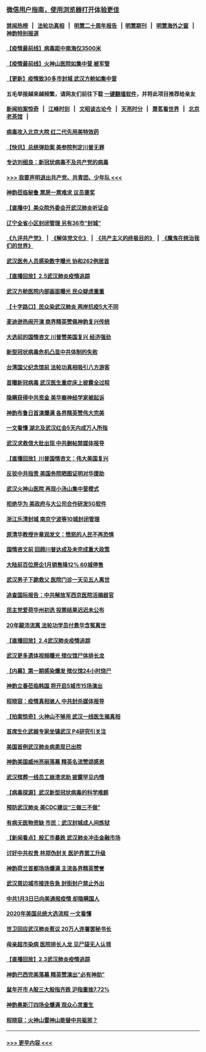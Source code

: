 ### [微信用户指南，使用浏览器打开体验更佳](https://github.com/gfw-breaker/banned-news1/blob/master/indexes/wechat-guide.md?t=0)
#### [禁闻热榜](热点新闻.md?t=0)  &nbsp;&nbsp;|&nbsp;&nbsp; [法轮功真相](https://github.com/gfw-breaker/truth/blob/master/README.md?t=0) &nbsp;&nbsp;|&nbsp;&nbsp; [明慧二十周年报告](https://github.com/gfw-breaker/mh-reports/blob/master/README.md?t=0) &nbsp;&nbsp;|&nbsp;&nbsp;[明慧期刊](https://github.com/gfw-breaker/mh-qikan) &nbsp;&nbsp;|&nbsp;&nbsp; [明慧海外之窗](https://github.com/gfw-breaker/mh-news/blob/master/README.md?t=0) &nbsp;&nbsp;|&nbsp;&nbsp; [神韵特别报道](https://github.com/gfw-breaker/mh-news/blob/master/shenyun.md?t=0)
#### [【疫情最前线】病毒距中南海仅3500米](../pages/nf4514/n11847626.md?t=02061102) 
#### [【疫情最前线】火神山医院如集中营 被军管](../pages/nf4514/n11847524.md?t=02061102) 
#### [【更新】疫情致30多市封城 武汉方舱如集中营](../pages/nf4514/n11801312.md?t=02061102) 
#### 五毛举报越来越频繁，请网友们前往下载 [一键翻墙软件](https://github.com/gfw-breaker/ssr-accounts)，并将此项目推荐给亲友
#### [新闻拍案惊奇](https://github.com/gfw-breaker/banned-news1/blob/master/pages/link4.md) &nbsp;&nbsp;|&nbsp;&nbsp; [江峰时刻](https://github.com/gfw-breaker/banned-news1/blob/master/pages/link4.md) &nbsp;&nbsp;|&nbsp;&nbsp; [文昭谈古论今](https://github.com/gfw-breaker/banned-news1/blob/master/pages/link4.md) &nbsp;&nbsp;|&nbsp;&nbsp; [天亮时分](https://github.com/gfw-breaker/banned-news1/blob/master/pages/link4.md) &nbsp;&nbsp;|&nbsp;&nbsp; [萧茗看世界](https://github.com/gfw-breaker/banned-news1/blob/master/pages/link4.md) &nbsp;&nbsp;|&nbsp;&nbsp; [北京老茶馆](https://github.com/gfw-breaker/banned-news1/blob/master/pages/link4.md) &nbsp;&nbsp;|&nbsp;&nbsp; 
#### [病毒攻入北京大院 红二代先用美特效药](../pages/nf4514/n11847427.md?t=02061102) 
#### [【快讯】总统弹劾案 美参院判定川普无罪](../pages/nf4514/n11847316.md?t=02061102) 
#### [专访刘细良：新冠状病毒不及共产党的病毒](../pages/nf4514/n11847164.md?t=02061102) 
#### [>>> 我要声明退出共产党、共青团、少年队 <<<](https://github.com/begood0513/goodnews/blob/master/quit/letter.md) 
#### [神韵莅临秘鲁 票房一票难求 议员褒奖](../pages/nf4514/n11847036.md?t=02061102) 
#### [【直播中】美众院外委会开武汉肺炎听证会](../pages/nf4514/n11846727.md?t=02061102) 
#### [辽宁全省小区封闭管理 另有36市“封城”](../pages/nf4514/n11846879.md?t=02061102) 
#### [《九评共产党》](https://github.com/begood0513/9ping.md/blob/master/README.md) &nbsp;|&nbsp; [《解体党文化》](../../../../jtdwh.md/blob/master/README.md)  &nbsp;|&nbsp; [《共产主义的终极目的》](../../../../gczydzjmd.md/blob/master/README.md) &nbsp;|&nbsp; [《魔鬼在统治我们的世界》](../../../../mgztzwmdsj.md/blob/master/README.md) 
#### [武汉医务人员感染数字曝光 协和262例居首](../pages/nf4514/n11846742.md?t=02061102) 
#### [【直播回放】2.5武汉肺炎疫情追踪](../pages/nf4514/n11846437.md?t=02061102) 
#### [武汉方舱医院内部画面曝光 民众疑虑重重](../pages/nf4514/n11846442.md?t=02061102) 
#### [【十字路口】民众染武汉肺炎 两岸抗疫5大不同](../pages/nf4514/n11845264.md?t=02061102) 
#### [麦迪逊热闹开演 商界精英赞佩神韵复兴传统](../pages/nf4514/n11846113.md?t=02061102) 
#### [大选前的国情咨文 川普赞美国复兴 经济强劲](../pages/nf4514/n11845526.md?t=02061102) 
#### [新型冠状病毒危机凸显中共体制的失败](../pages/nf4514/n11844970.md?t=02061102) 
#### [台湾国父纪念馆前 法轮功真相吸引八方游客](../pages/nf4514/n11843885.md?t=02061102) 
#### [首曝新冠病毒 武汉医生重症床上披露全过程](../pages/nf4514/n11845150.md?t=02061102) 
#### [隐瞒获得中共资金 美华裔神经学家被起诉](../pages/nf4514/n11844879.md?t=02061102) 
#### [神韵布鲁日首演爆满 各界精英赞伟大完美](../pages/nf4514/n11845302.md?t=02061102) 
#### [一文看懂 湖北及武汉红会5天内成万人所指](../pages/nf4514/n11844315.md?t=02061102) 
#### [武汉求救信大批出现 中共删帖禁媒体报导](../pages/nf4514/n11845064.md?t=02061102) 
#### [【直播回放】川普国情咨文：伟大美国复兴](../pages/nf4514/n11842079.md?t=02061102) 
#### [反驳中共指责 美国务院晒图证明对华援助](../pages/nf4514/n11844859.md?t=02061102) 
#### [武汉火神山医院 再现小汤山集中营模式](../pages/nf4514/n11844763.md?t=02061102) 
#### [拒绝华为 美政府与大公司合作研发5G软件](../pages/nf4514/n11844625.md?t=02061102) 
#### [浙江乐清封城 南京宁波等10城封闭管理](../pages/nf4514/n11844464.md?t=02061102) 
#### [原清华教授许章润发文：愤怒的人民不再恐惧](../pages/nf4514/n11844347.md?t=02061102) 
#### [国情咨文前 回顾川普达成及未完成重大政策](../pages/nf4514/n11844581.md?t=02061102) 
#### [大陆前百位房企1月销售降12% 60城停售](../pages/nf4514/n11844398.md?t=02061102) 
#### [武汉男子下跪救父 医院门诊一天见五人离世](../pages/nf4514/n11844073.md?t=02061102) 
#### [追查国际报告：中共解放军西京医院活摘器官](../pages/nf4514/n11838359.md?t=02061102) 
#### [民主党爱荷华州初选 投票结果迟迟未公布](../pages/nf4514/n11844207.md?t=02061102) 
#### [20年颠沛流离 法轮功学员付景华含冤离世](../pages/nf4514/n11841986.md?t=02061102) 
#### [【直播回放】2.4武汉肺炎疫情追踪](../pages/nf4514/n11844032.md?t=02061102) 
#### [武汉更多遗体视频曝光 殡仪馆尸体排长龙](../pages/nf4514/n11844057.md?t=02061102) 
#### [【内幕】第一期感染爆发 殡仪馆24小时烧尸](../pages/nf4514/n11843944.md?t=02061102) 
#### [神韵立春莅临韩国 将开启5城市15场演出](../pages/nf4514/n11843781.md?t=02061102) 
#### [程晓容：疫情真相骇人 中共封杀媒体报导](../pages/nf4514/n11843546.md?t=02061102) 
#### [【拍案惊奇】火神山不够用 武汉一线医生揭真相](../pages/nf4514/n11842682.md?t=02061102) 
#### [首席生化武器专家坐镇武汉 P4研究引关注](../pages/nf4514/n11842412.md?t=02061102) 
#### [美国首例武汉肺炎病患现已出院](../pages/nf4514/n11842740.md?t=02061102) 
#### [神韵美国威州亮丽落幕 精英名流赞颂感恩](../pages/nf4514/n11842912.md?t=02061102) 
#### [武汉殡葬一线员工崩溃求助 披露罕见内情](../pages/nf4514/n11842482.md?t=02061102) 
#### [【病毒探源】武汉新型冠状病毒的科学难题](../pages/nf4514/n11842176.md?t=02061102) 
#### [预防武汉肺炎 美CDC建议“三做三不做”](../pages/nf4514/n11842700.md?t=02061102) 
#### [有病无医物资缺 市民：武汉封城成人间炼狱](../pages/nf4514/n11839878.md?t=02061102) 
#### [【新闻看点】股汇市暴跌 武汉肺炎冲击金融市场](../pages/nf4514/n11842216.md?t=02061102) 
#### [讨好中共权贵 林郑伪封关 医护界罢工升级](../pages/nf4514/n11842359.md?t=02061102) 
#### [神韵荷兰首都场场爆满 主流各界精英赞誉](../pages/nf4514/n11842287.md?t=02061102) 
#### [武汉周边城市接连告急 封街封户禁止外出](../pages/nf4514/n11842277.md?t=02061102) 
#### [中共1月3日已向美通报疫情 却隐瞒国人](../pages/nf4514/n11841978.md?t=02061102) 
#### [2020年美国总统大选流程 一文看懂](../pages/nf4514/n11842056.md?t=02061102) 
#### [世卫回应武汉肺炎惹议 20万人连署罢秘书长](../pages/nf4514/n11841664.md?t=02061102) 
#### [母亲超市染病 医院排长人龙 见尸袋无人认领](../pages/nf4514/n11841762.md?t=02061102) 
#### [【直播回放】2.3武汉肺炎疫情追踪](../pages/nf4514/n11841577.md?t=02061102) 
#### [神韵巴西完美落幕 精英赞演出“必有神助”](../pages/nf4514/n11841240.md?t=02061102) 
#### [鼠年开市 A股三大股指齐跌 沪指重挫7.72%](../pages/nf4514/n11840461.md?t=02061102) 
#### [神韵奥斯汀四场全爆满 观众心灵重生](../pages/nf4514/n11841188.md?t=02061102) 
#### [程晓容：火神山雷神山能替中共驱邪？](../pages/nf4514/n11841031.md?t=02061102) 

----
#### [ >>> 更早内容 <<< ](../indexes/nf4514-earlier.md)
